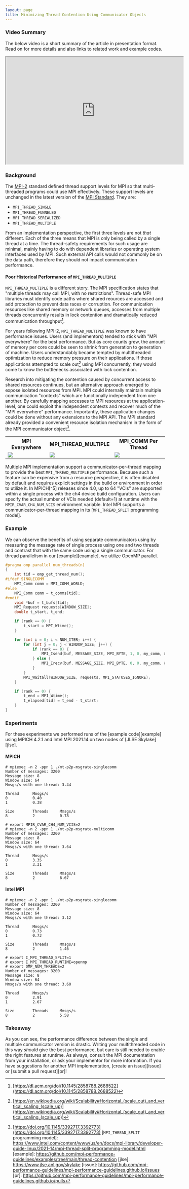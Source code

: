 ```yaml
---
layout: page
title: Minimizing Thread Contention Using Communicator Objects
---
```


### Video Summary

The below video is a short summary of the article in presentation
format. Read on for more details and also links to related work and
example codes.

<p align="center">
<iframe width="560" height="340"
src="https://www.youtube.com/embed/jksJ5NBBpRk">
</iframe>
</p>

### Background

The [MPI-2][mpi2] standard defined thread support levels for MPI so that
multi-threaded programs could use MPI effectively. These support levels
are unchanged in the latest version of the [MPI Standard][mpi-latest]. They are:

- `MPI_THREAD_SINGLE`
- `MPI_THREAD_FUNNELED`
- `MPI_THREAD_SERIALIZED`
- `MPI_THREAD_MULTIPLE`

From an implementation perspective, the first three levels are not
_that_ different. Each of the three means that MPI is only being called
by a single thread at a time. The thread-safety requirements for such
usage are minimal, mainly having to do with dependent libraries or
operating system interfaces used by MPI. Such external API calls would
not commonly be on the data path, therefore they should not impact
communication performance.

#### Poor Historical Performance of `MPI_THREAD_MULTIPLE`

`MPI_THREAD_MULTIPLE` is a different story. The MPI specification states
that "multiple threads may call MPI, with no restrictions". Thread-safe
MPI libraries must identify code paths where shared reources are
accessed and add protection to prevent data races or corruption. For
communication resources like shared memory or network queues, accesses
from multiple threads concurrently results in lock contention and
dramatically reduced communication throughput[^1].

For years following MPI-2, `MPI_THREAD_MULTIPLE` was known to have
performance issues. Users (and implementors) tended to stick with "MPI
everywhere" for the best performance. But as core counts grew, the
amount of memory per core could be seen to shrink from generation to
generation of machine. Users understandably became tempted by
multithreaded optimization to reduce memory pressure on their
applications. If those applications attempted to scale out[^2] using MPI
concurrently, they would come to know the bottlenecks associated with
lock contention.

Research into mitigating the contention caused by concurrent access to
shared resources continues, but an alternative approach emerged to
expose isolated resources from MPI. MPI could internally maintain
multiple communication "contexts" which are functionally independent
from one another. By carefully mapping accesses to MPI resources at the
application-level, one could exploit the independent contexts and
recover much of the "MPI everywhere" performance. Importantly, these
application changes could be done without any extensions to the MPI
API. The MPI standard already provided a convenient resource isolation
mechanism in the form of the MPI communicator object[^3].

<table style="table-layout:fixed">
    <tr>
        <th align="center">MPI Everywhere</th>
        <th align="center">MPI_THREAD_MULTIPLE</th>
        <th align="center">MPI_COMM Per Thread</th>
    </tr>
    <tr>
        <td>
            <img src="/assets/images/mpi-everywhere.png">
        </td>
        <td>
            <img src="/assets/images/mpi-thread-multiple.png">
        </td>
        <td>
            <img src="/assets/images/mpi-comm-per-thread.png">
        </td>
    </tr>
</table>

Multiple MPI implementation support a communicator-per-thread mapping to
provide the best `MPI_THREAD_MULTIPLE` performance. Because such a
feature can be expensive from a resource perspective, it is often
disabled by default and requires explicit settings in the build or
environment in order to utilize it. In MPICH[^5] releases since 4.0, up
to 64 "VCIs" are supported within a single process with the ch4 device
build configuration. Users can specify the actual number of VCIs needed
(default=1) at runtime with the `MPIR_CVAR_CH4_NUM_VCIS` environment
variable. Intel MPI supports a communicator-per-thread mapping in its
[`MPI_THREAD_SPLIT` programming model].

### Example

We can observe the benefits of using separate communicators using by
measuring the message rate of single process using one and two threads
and contrast that with the same code using a single communicator. For
thread parallelism in our [example][example], we utilize OpenMP parallel.

```c
#pragma omp parallel num_threads(n)
{
    int tid = omp_get_thread_num();
#ifdef SINGLECOMM
    MPI_Comm comm = MPI_COMM_WORLD;
#else
    MPI_Comm comm = t_comms[tid];
#endif
    void *buf = t_bufs[tid];
    MPI_Request requests[WINDOW_SIZE];
    double t_start, t_end;

    if (rank == 0) {
        t_start = MPI_Wtime();
    }

    for (int i = 0; i < NUM_ITER; i++) {
        for (int j = 0; j < WINDOW_SIZE; j++) {
            if (rank == 0) {
                MPI_Isend(buf, MESSAGE_SIZE, MPI_BYTE, 1, 0, my_comm, &requests[j]);
            } else {
                MPI_Irecv(buf, MESSAGE_SIZE, MPI_BYTE, 0, 0, my_comm, &requests[j]);
            }
        }
        MPI_Waitall(WINDOW_SIZE, requests, MPI_STATUSES_IGNORE);
    }

    if (rank == 0) {
        t_end = MPI_Wtime();
        t_elapsed[tid] = t_end - t_start;
    }
}
```

### Experiments

For these experiments we performed runs of the [example code][example]
using MPICH 4.2.1 and Intel MPI 2021.14 on two nodes of [JLSE
Skylake][jlse].

#### MPICH
```console
# mpiexec -n 2 -ppn 1 ./mt-p2p-msgrate-singlecomm
Number of messages: 3200
Message size: 8
Window size: 64
Mmsgs/s with one thread: 3.44

Thread    	Mmsgs/s
0         	0.40
1         	0.38

Size      	Threads   	Mmsgs/s
8         	2         	0.78

# export MPIR_CVAR_CH4_NUM_VCIS=2
# mpiexec -n 2 -ppn 1 ./mt-p2p-msgrate-multicomm
Number of messages: 3200
Message size: 8
Window size: 64
Mmsgs/s with one thread: 3.64

Thread    	Mmsgs/s
0         	3.35
1         	3.31

Size      	Threads   	Mmsgs/s
8         	2         	6.67
```

#### Intel MPI
```console
# mpiexec -n 2 -ppn 1 ./mt-p2p-msgrate-singlecomm
Number of messages: 3200
Message size: 8
Window size: 64
Mmsgs/s with one thread: 3.12

Thread    	Mmsgs/s
0         	0.73
1         	0.73

Size      	Threads   	Mmsgs/s
8         	2         	1.46

# export I_MPI_THREAD_SPLIT=1
# export I_MPI_THREAD_RUNTIME=openmp
# export OMP_NUM_THREADS=2
Number of messages: 3200
Message size: 8
Window size: 64
Mmsgs/s with one thread: 3.60

Thread    	Mmsgs/s
0         	2.91
1         	2.67

Size      	Threads   	Mmsgs/s
8         	2         	5.58
```

### Takeaway

As you can see, the performance difference between the single and
multiple communicator version is drastic. Writing your multithreaded
code in this way _should_ give the best performance, but care is still
needed to enable the right features at runtime.  As always, consult the
MPI documentation from your installation, or ask your implementor for
more information. If you have suggestions for another MPI
implementation, [create an issue][issue] or [submit a pull request][pr]!

[mpi2]: https://www.mpi-forum.org/docs/mpi-2.0/mpi-20-html/mpi2-report.html
[mpi-latest]: https://www.mpi-forum.org/docs/
[^1]: [https://dl.acm.org/doi/10.1145/2858788.2688522](https://dl.acm.org/doi/10.1145/2858788.2688522)
[^2]: [https://en.wikipedia.org/wiki/Scalability#Horizontal_(scale_out)_and_vertical_scaling_(scale_up)](https://en.wikipedia.org/wiki/Scalability#Horizontal_(scale_out)_and_vertical_scaling_(scale_up))
[^3]: [https://doi.org/10.1145/3392717.3392773](https://doi.org/10.1145/3392717.3392773)
[`MPI_THREAD_SPLIT` programming model]: https://www.intel.com/content/www/us/en/docs/mpi-library/developer-guide-linux/2021-14/mpi-thread-split-programming-model.html
[example]: https://github.com/mpi-performance-guidelines/examples/tree/main/thread-contention
[jlse]: https://www.jlse.anl.gov/skylake
[issue]: https://github.com/mpi-performance-guidelines/mpi-performance-guidelines.github.io/issues
[pr]: https://github.com/mpi-performance-guidelines/mpi-performance-guidelines.github.io/pulls
